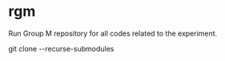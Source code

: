 # rgm
Run Group M repository for all codes related to the experiment. 

git clone --recurse-submodules